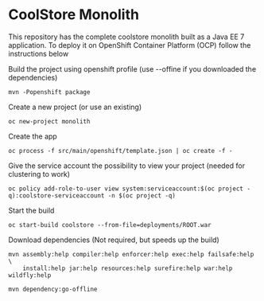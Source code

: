 # CoolStore Monolith

This repository has the complete coolstore monolith built as a Java EE 7 application. To deploy it on OpenShift Container Platform (OCP) follow the instructions below



Build the project using openshift profile (use --offine if you downloaded the dependencies)

    mvn -Popenshift package

Create a new project (or use an existing)

    oc new-project monolith

Create the app

    oc process -f src/main/openshift/template.json | oc create -f -

Give the service account the possibility to view your project (needed for clustering to work)

    oc policy add-role-to-user view system:serviceaccount:$(oc project -q):coolstore-serviceaccount -n $(oc project -q)

Start the build

    oc start-build coolstore --from-file=deployments/ROOT.war

Download dependencies (Not required, but speeds up the build)

    mvn assembly:help compiler:help enforcer:help exec:help failsafe:help \
        install:help jar:help resources:help surefire:help war:help wildfly:help
    
    mvn dependency:go-offline
    



 